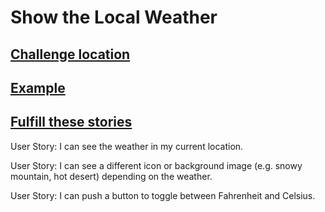 # Show the Local Weather



## [Challenge location](https://www.freecodecamp.com/challenges/show-the-local-weather)


## [Example](http://codepen.io/FreeCodeCamp/full/bELRjV)


## [Fulfill these stories]()

User Story: I can see the weather in my current location.

User Story: I can see a different icon or background image (e.g. snowy mountain, hot desert) depending on the weather.

User Story: I can push a button to toggle between Fahrenheit and Celsius.
